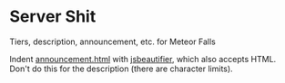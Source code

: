 Server Shit
===========

Tiers, description, announcement, etc. for Meteor Falls

Indent [announcement.html](announcement.html) with [jsbeautifier](http://jsbeautifier.org/), which also accepts HTML. Don't do this for the description (there are character limits).
